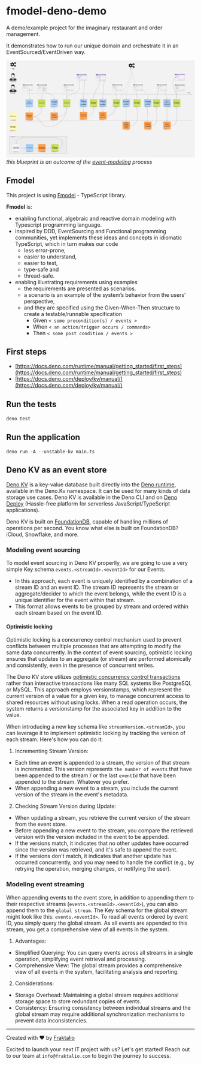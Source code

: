 # fmodel-deno-demo

A demo/example project for the imaginary restaurant and order management.

It demonstrates how to run our unique domain and orchestrate it in an
EventSourced/EventDriven way.

![event model image](.assets/restaurant-model.jpg) _this blueprint is an outcome
of the [event-modeling](https://eventmodeling.org/posts/what-is-event-modeling/)
process_

## Fmodel

This project is using [Fmodel](https://github.com/fraktalio/fmodel-ts) -
TypeScript library.

**Fmodel** is:

- enabling functional, algebraic and reactive domain modeling with Typescript
  programming language.
- inspired by DDD, EventSourcing and Functional programming communities, yet
  implements these ideas and concepts in idiomatic TypeScript, which in turn
  makes our code
  - less error-prone,
  - easier to understand,
  - easier to test,
  - type-safe and
  - thread-safe.
- enabling illustrating requirements using examples
  - the requirements are presented as scenarios.
  - a scenario is an example of the system’s behavior from the users’
    perspective,
  - and they are specified using the Given-When-Then structure to create a
    testable/runnable specification
    - Given `< some precondition(s) / events >`
    - When `< an action/trigger occurs / commands>`
    - Then `< some post condition / events >`

## First steps

- [https://docs.deno.com/runtime/manual/getting_started/first_steps](https://docs.deno.com/runtime/manual/getting_started/first_steps)
- [https://docs.deno.com/deploy/kv/manual/](https://docs.deno.com/deploy/kv/manual/)

## Run the tests

```shell
deno test
```

## Run the application

```shell
deno run -A --unstable-kv main.ts
```

## Deno KV as an event store

[Deno KV](https://docs.deno.com/deploy/kv/manual/) is a key-value database built
directly into the [Deno runtime](https://deno.com/), available in the Deno.Kv
namespace. It can be used for many kinds of data storage use cases. Deno KV is
available in the Deno CLI and on [Deno Deploy](https://deno.com/deploy)
(Hassle-free platform for serverless JavaScript/TypeScript applications).

Deno KV is built on
[FoundationDB](https://apple.github.io/foundationdb/index.html), capable of
handling millions of operations per second. You know what else is built on
FoundationDB? iCloud, Snowflake, and more.

### Modeling event sourcing

To model event sourcing in Deno KV properlly, we are going to use a very simple
Key schema `events.<streamId>.<eventId>` for our Events.

- In this approach, each event is uniquely identified by a combination of a
  stream ID and an event ID. The stream ID represents the stream or
  aggregate/decider to which the event belongs, while the event ID is a unique
  identifier for the event within that stream.
- This format allows events to be grouped by stream and ordered within each
  stream based on the event ID.

#### Optimistic locking

Optimistic locking is a concurrency control mechanism used to prevent conflicts
between multiple processes that are attempting to modify the same data
concurrently. In the context of event sourcing, optimistic locking ensures that
updates to an aggregate (or stream) are performed atomically and consistently,
even in the presence of concurrent writes.

The Deno KV store utilizes
[optimistic concurrency control transactions](https://docs.deno.com/deploy/kv/manual/transactions)
rather than interactive transactions like many SQL systems like PostgreSQL or
MySQL. This approach employs versionstamps, which represent the current version
of a value for a given key, to manage concurrent access to shared resources
without using locks. When a read operation occurs, the system returns a
versionstamp for the associated key in addition to the value.

When introducing a new key schema like `streamVersion.<streamId>`, you can
leverage it to implement optimistic locking by tracking the version of each
stream. Here's how you can do it:

1. Incrementing Stream Version:

- Each time an event is appended to a stream, the version of that stream is
  incremented. This version represents `the number of events` that have been
  appended to the stream / or the last `eventId` that have been appended to the
  stream. Whatever you prefer.
- When appending a new event to a stream, you include the current version of the
  stream in the event's metadata.

2. Checking Stream Version during Update:

- When updating a stream, you retrieve the current version of the stream from
  the event store.
- Before appending a new event to the stream, you compare the retrieved version
  with the version included in the event to be appended.
- If the versions match, it indicates that no other updates have occurred since
  the version was retrieved, and it's safe to append the event.
- If the versions don't match, it indicates that another update has occurred
  concurrently, and you may need to handle the conflict (e.g., by retrying the
  operation, merging changes, or notifying the user).

### Modeling event streaming

When appending events to the event store, in addition to appending them to their
respective streams (`events.<streamId>.<eventId>`), you can also append them to
the `global stream`. The Key schema for the global stream might look like this:
`events.<eventId>`. To read all events ordered by event ID, you simply query the
global stream. As all events are appended to this stream, you get a
comprehensive view of all events in the system.

1. Advantages:

- Simplified Querying: You can query events across all streams in a single
  operation, simplifying event retrieval and processing.
- Comprehensive View: The global stream provides a comprehensive view of all
  events in the system, facilitating analysis and reporting.

2. Considerations:

- Storage Overhead: Maintaining a global stream requires additional storage
  space to store redundant copies of events.
- Consistency: Ensuring consistency between individual streams and the global
  stream may require additional synchronization mechanisms to prevent data
  inconsistencies.

---

Created with :heart: by [Fraktalio](https://fraktalio.com/)

Excited to launch your next IT project with us? Let's get started! Reach out to
our team at `info@fraktalio.com` to begin the journey to success.
